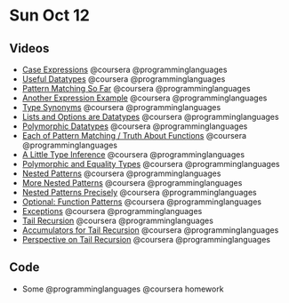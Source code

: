 # Sun Oct 12

## Videos
 - [Case Expressions](https://class.coursera.org/proglang-003/lecture/69) @coursera @programminglanguages
 - [Useful Datatypes](https://class.coursera.org/proglang-003/lecture/71) @coursera @programminglanguages
 - [Pattern Matching So Far](https://class.coursera.org/proglang-003/lecture/73) @coursera @programminglanguages
 - [Another Expression Example](https://class.coursera.org/proglang-003/lecture/77) @coursera @programminglanguages
 - [Type Synonyms](https://class.coursera.org/proglang-003/lecture/75) @coursera @programminglanguages
 - [Lists and Options are Datatypes](https://class.coursera.org/proglang-003/lecture/79) @coursera @programminglanguages
 - [Polymorphic Datatypes](https://class.coursera.org/proglang-003/lecture/89) @coursera @programminglanguages
 - [Each of Pattern Matching / Truth About Functions](https://class.coursera.org/proglang-003/lecture/91) @coursera @programminglanguages
 - [A Little Type Inference](https://class.coursera.org/proglang-003/lecture/93) @coursera @programminglanguages
 - [Polymorphic and Equality Types](https://class.coursera.org/proglang-003/lecture/95) @coursera @programminglanguages
 - [Nested Patterns](https://class.coursera.org/proglang-003/lecture/97) @coursera @programminglanguages
 - [More Nested Patterns](https://class.coursera.org/proglang-003/lecture/99) @coursera @programminglanguages
 - [Nested Patterns Precisely](https://class.coursera.org/proglang-003/lecture/101) @coursera @programminglanguages
 - [Optional: Function Patterns](https://class.coursera.org/proglang-003/lecture/103) @coursera @programminglanguages
 - [Exceptions](https://class.coursera.org/proglang-003/lecture/105) @coursera @programminglanguages
 - [Tail Recursion](https://class.coursera.org/proglang-003/lecture/107) @coursera @programminglanguages
 - [Accumulators for Tail Recursion](https://class.coursera.org/proglang-003/lecture/109) @coursera @programminglanguages
 - [Perspective on Tail Recursion](https://class.coursera.org/proglang-003/lecture/111) @coursera @programminglanguages

## Code
 - Some @programminglanguages @coursera homework
